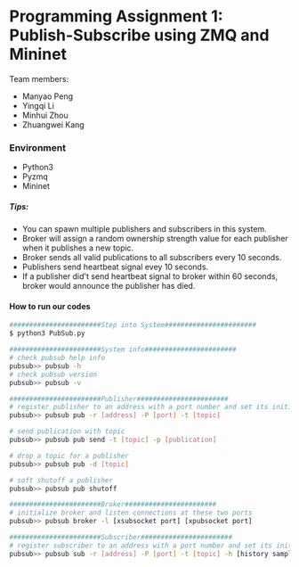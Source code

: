 # Programming Assignment 1: Publish-Subscribe using ZMQ and Mininet

Team members:

  - Manyao Peng
  - Yingqi Li
  - Minhui Zhou
  - Zhuangwei Kang

### Environment

  - Python3
  - Pyzmq
  - Mininet

##### Tips:
  - You can spawn multiple publishers and subscribers in this system.
  - Broker will assign a random ownership strength value for each publisher when it publishes a new topic.
  - Broker sends all valid publications to all subscribers every 10 seconds.
  - Publishers send heartbeat signal evey 10 seconds.
  - If a publisher did't send heartbeat signal to broker within 60 seconds, broker would announce the publisher has died.
#### How to run our codes

```sh
#######################Step into System#######################
$ python3 PubSub.py

#######################System info#######################
# check pubsub help info
pubsub>> pubsub -h
# check pubsub version
pubsub>> pubsub -v

#######################Publisher#######################
# register publisher to an address with a port number and set its initial topic
pubsub>> pubsub pub -r [address] -P [port] -t [topic]

# send publication with topic
pubsub>> pubsub pub send -t [topic] -p [publication]

# drop a topic for a publisher
pubsub>> pubsub pub -d [topic]

# soft shutoff a publisher
pubsub>> pubsub pub shutoff

#######################Broker#######################
# initialize broker and listen connections at these two ports
pubsub>> pubsub broker -l [xsubsocket port] [xpubsocket port]

#######################Subscriber#######################
# register subscriber to an address with a port number and set its initial topic and history samples count')
pubsub>> pubsub sub -r [address] -P [port] -t [topic] -h [history samples count] 
```
